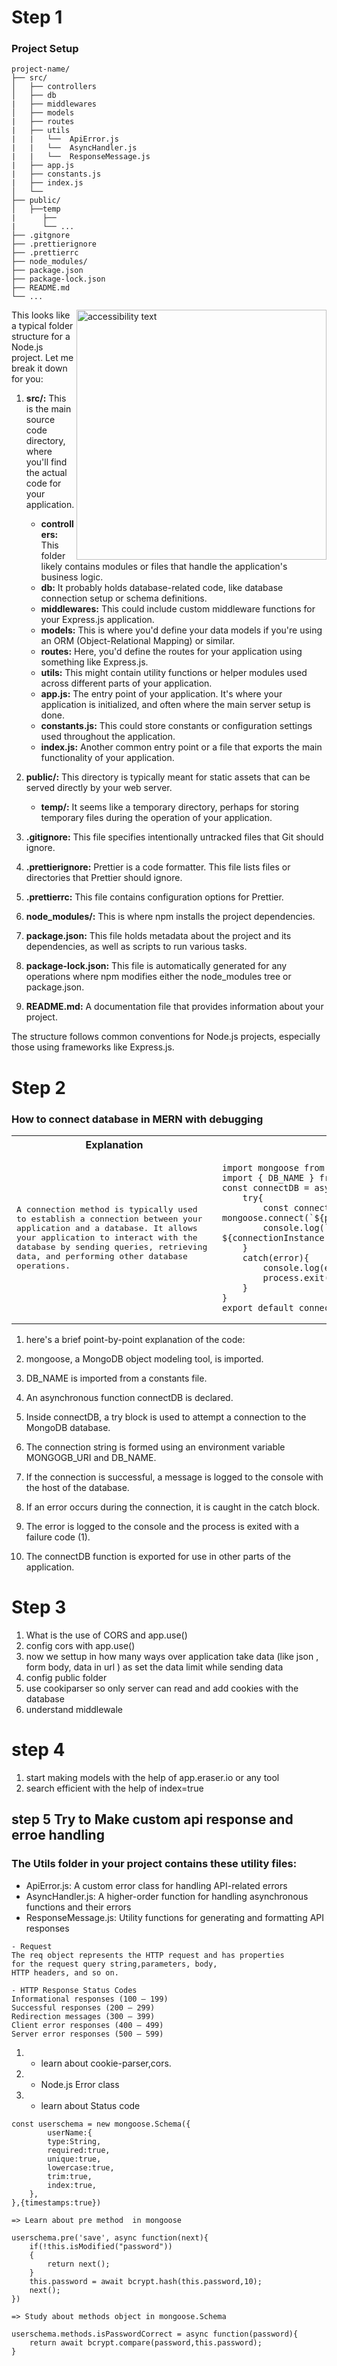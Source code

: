 # Step 1 
### Project Setup
```
project-name/
├── src/
│   ├── controllers
│   ├── db
|   ├── middlewares
│   ├── models
|   ├── routes
|   ├── utils
|   |   └──  ApiError.js
|   |   └──  AsyncHandler.js
|   |   └──  ResponseMessage.js
|   ├── app.js
|   ├── constants.js
|   ├── index.js
│   └──  
├── public/
│   ├──temp
|      ├── 
|      └── ...
├── .gitgnore
├── .prettierignore
├── .prettierrc
├── node_modules/
├── package.json
├── package-lock.json
├── README.md
└── ...
```
 <img align="right" width="400" height="400" src="./gitimg/foldersetup.png"   alt="accessibility text"  >




This looks like a typical folder structure for a Node.js project. Let me break it down for you:

1. **src/:** This is the main source code directory, where you'll find the actual code for your application.

   - **controllers:** This folder likely contains modules or files that handle the application's business logic.
   - **db:** It probably holds database-related code, like database connection setup or schema definitions.
   - **middlewares:** This could include custom middleware functions for your Express.js application.
   - **models:** This is where you'd define your data models if you're using an ORM (Object-Relational Mapping) or similar.
   - **routes:** Here, you'd define the routes for your application using something like Express.js.
   - **utils:** This might contain utility functions or helper modules used across different parts of your application.
   - **app.js:** The entry point of your application. It's where your application is initialized, and often where the main server setup is done.
   - **constants.js:** This could store constants or configuration settings used throughout the application.
   - **index.js:** Another common entry point or a file that exports the main functionality of your application.

2. **public/:** This directory is typically meant for static assets that can be served directly by your web server.

   - **temp/:** It seems like a temporary directory, perhaps for storing temporary files during the operation of your application.

3. **.gitignore:** This file specifies intentionally untracked files that Git should ignore.

4. **.prettierignore:** Prettier is a code formatter. This file lists files or directories that Prettier should ignore.

5. **.prettierrc:** This file contains configuration options for Prettier.

6. **node_modules/:** This is where npm installs the project dependencies.

7. **package.json:** This file holds metadata about the project and its dependencies, as well as scripts to run various tasks.

8. **package-lock.json:** This file is automatically generated for any operations where npm modifies either the node_modules tree or package.json.

9. **README.md:** A documentation file that provides information about your project.

The structure follows common conventions for Node.js projects, especially those using frameworks like Express.js.

# Step 2 
### How to connect database in MERN with debugging

<table>
<tr>
<th>Explanation</th>
<th>Code</th>
</tr>
<tr>
<td>
<pre >
A connection method is typically used <br>to establish a connection between your <br>application and a database. It allows <br>your application to interact with the<br>database by sending queries, retrieving <br>data, and performing other database<br>operations.
</pre>
</td>
<td>

```
import mongoose from "mongoose";
import { DB_NAME } from "../constants.js"
const connectDB = async ()=>{
    try{
        const connectionInstance = await mongoose.connect(`${process.env.MONGOGB_URI}/${DB_NAME}`);
        console.log(` MongoDB connected !! DB HOST: ${connectionInstance.connection.host}`);
    }
    catch(error){
        console.log(error)
        process.exit(1);
    }
}
export default connectDB;
```

</td>
</tr>
</table>



1. here's a brief point-by-point explanation of the code:

2. mongoose, a MongoDB object modeling tool, is imported.

3. DB_NAME is imported from a constants file.

4. An asynchronous function connectDB is declared.

5. Inside connectDB, a try block is used to attempt a connection to the MongoDB database.

6. The connection string is formed using an environment variable MONGOGB_URI and DB_NAME.

7. If the connection is successful, a message is logged to the console with the host of the database.

8. If an error occurs during the connection, it is caught in the catch block.

9. The error is logged to the console and the process is exited with a failure code (1).

10. The connectDB function is exported for use in other parts of the application.

# Step 3
1. What is the use of CORS and app.use()
2. config cors with app.use()
3. now we settup in how many ways over application take data (like json , form body, data in url ) as set the data limit while sending data
4. config public folder
5. use cookiparser so only server can read and add cookies with the database
6. understand middlewale 

# step 4
1. start making models with the help of app.eraser.io or any tool 
2. search efficient with the help of index=true

## step 5 Try to  Make custom api response and erroe handling  

### The Utils folder in your project contains these utility files:

- ApiError.js: A custom error class for handling API-related errors
- AsyncHandler.js: A higher-order function for handling asynchronous functions and their errors
- ResponseMessage.js: Utility functions for generating and formatting API responses
``` 
- Request
The req object represents the HTTP request and has properties 
for the request query string,parameters, body, 
HTTP headers, and so on.

- HTTP Response Status Codes
Informational responses (100 – 199)
Successful responses (200 – 299)
Redirection messages (300 – 399)
Client error responses (400 – 499)
Server error responses (500 – 599)
```
1. - learn about  cookie-parser,cors.
2. - Node.js Error class
3. - learn about Status code 

````
const userschema = new mongoose.Schema({
        userName:{
        type:String,
        required:true,
        unique:true,
        lowercase:true,
        trim:true,
        index:true,
    },
},{timestamps:true})

=> Learn about pre method  in mongoose 

userschema.pre('save', async function(next){
    if(!this.isModified("password"))
    {
        return next();
    }
    this.password = await bcrypt.hash(this.password,10);
    next();
})

=> Study about methods object in mongoose.Schema 

userschema.methods.isPasswordCorrect = async function(password){
    return await bcrypt.compare(password,this.password);
}
````


